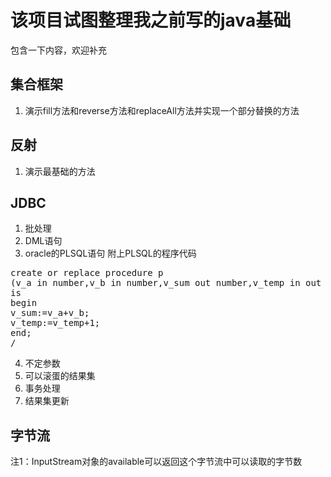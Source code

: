 # 该项目试图整理我之前写的java基础
包含一下内容，欢迎补充
## 集合框架
1. 演示fill方法和reverse方法和replaceAll方法并实现一个部分替换的方法

## 反射
1. 演示最基础的方法

## JDBC
1. 批处理
2. DML语句
3. oracle的PLSQL语句
附上PLSQL的程序代码
<pre>
create or replace procedure p
(v_a in number,v_b in number,v_sum out number,v_temp in out number)
is
begin
v_sum:=v_a+v_b;
v_temp:=v_temp+1;
end;
/
</pre>
4. 不定参数
5. 可以滚蛋的结果集
6. 事务处理
7. 结果集更新

## 字节流
注1：InputStream对象的available可以返回这个字节流中可以读取的字节数  

